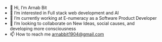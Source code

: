 - 👋 Hi, I’m Arnab Bit
- 👀 I’m interested in Full stack web development and AI
- 🌱 I’m currently working at E-numeracy as a Software Product Developer
- 💞️ I’m looking to collaborate on New Ideas, social causes, and developing more consciousness
- 📫 How to reach me arnabbit1904@gmail.com

<!---
BenzterBit/BenzterBit is a ✨ special ✨ repository because its `README.md` (this file) appears on your GitHub profile.
You can click the Preview link to take a look at your changes.
--->
